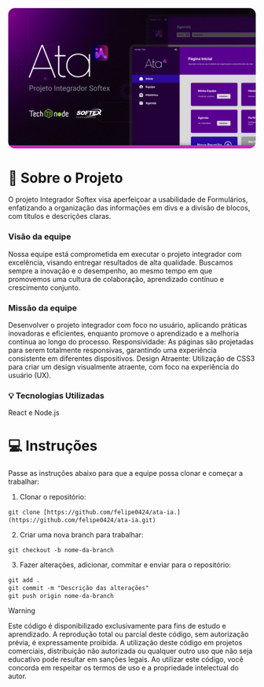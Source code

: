 <body>
    <div align="center">
        <a href="https://ata-ia.vercel.app/" target="_blank">
        <img src="src/assets/images/Thumbnail.png" alt="Projeto Integrador" width="auto">
        </a>
    </div>
</body>

# :rocket: Sobre o Projeto
O projeto Integrador Softex visa aperfeiçoar a usabilidade de Formulários, enfatizando a organização das informações em divs e a divisão de blocos, com títulos e descrições claras.

### Visão da equipe
Nossa equipe está comprometida em executar o projeto integrador com excelência, visando entregar resultados de alta qualidade. Buscamos sempre a inovação e o desempenho, ao mesmo tempo em que promovemos uma cultura de colaboração, aprendizado contínuo e crescimento conjunto.

### Missão da equipe
Desenvolver o projeto integrador com foco no usuário, aplicando práticas inovadoras e eficientes, enquanto promove o aprendizado e a melhoria contínua ao longo do processo.
Responsividade: As páginas são projetadas para serem totalmente responsivas, garantindo uma experiência consistente em diferentes dispositivos.
Design Atraente: Utilização de CSS3 para criar um design visualmente atraente, com foco na experiência do usuário (UX).

### :bulb: Tecnologias Utilizadas
React e Node.js


#  :computer:	Instruções
Passe as instruções abaixo para que a equipe possa clonar e começar a trabalhar:

1. Clonar o repositório:
```
git clone [https://github.com/felipe0424/ata-ia.](https://github.com/felipe0424/ata-ia.git)
```

2. Criar uma nova branch para trabalhar:
```
git checkout -b nome-da-branch
```

3. Fazer alterações, adicionar, commitar e enviar para o repositório:
```
git add .
git commit -m "Descrição das alterações"
git push origin nome-da-branch
```

<!--
<div align=center>
    <a href="https://www.linkedin.com/in/jfeliperamos/">
        <img src="https://github.com/user-attachments/assets/0350e54a-100e-4273-aa51-81aa9fce3d79" alt="LinkedIn" width="25">
    </a> 
    <a href="https://felipe0424.github.io/PortfolioDev/HTML/index.html">
        <img src="https://github.com/user-attachments/assets/3fda6271-fd40-4485-bb7c-60b927b9feae" alt="GitHub" width="25">
    </a>
</div> -->

> [!WARNING]
> Este código é disponibilizado exclusivamente para fins de estudo e aprendizado. A reprodução total ou parcial deste código, sem autorização prévia, é expressamente proibida. A utilização deste código em projetos comerciais, distribuição não autorizada ou qualquer outro uso que não seja educativo pode resultar em sanções legais. Ao utilizar este código, você concorda em respeitar os termos de uso e a propriedade intelectual do autor.